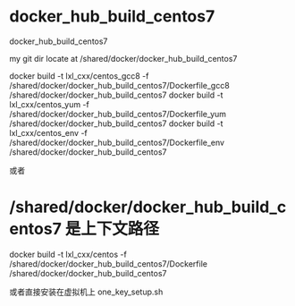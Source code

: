 # docker_hub_build_centos7
docker_hub_build_centos7

 my git dir locate at /shared/docker/docker_hub_build_centos7

docker build -t lxl_cxx/centos_gcc8 -f /shared/docker/docker_hub_build_centos7/Dockerfile_gcc8  /shared/docker/docker_hub_build_centos7
docker build -t lxl_cxx/centos_yum -f /shared/docker/docker_hub_build_centos7/Dockerfile_yum  /shared/docker/docker_hub_build_centos7
docker build -t lxl_cxx/centos_env -f /shared/docker/docker_hub_build_centos7/Dockerfile_env  /shared/docker/docker_hub_build_centos7

或者
# /shared/docker/docker_hub_build_centos7 是上下文路径
docker build -t lxl_cxx/centos -f /shared/docker/docker_hub_build_centos7/Dockerfile  /shared/docker/docker_hub_build_centos7

或者直接安装在虚拟机上
one_key_setup.sh

